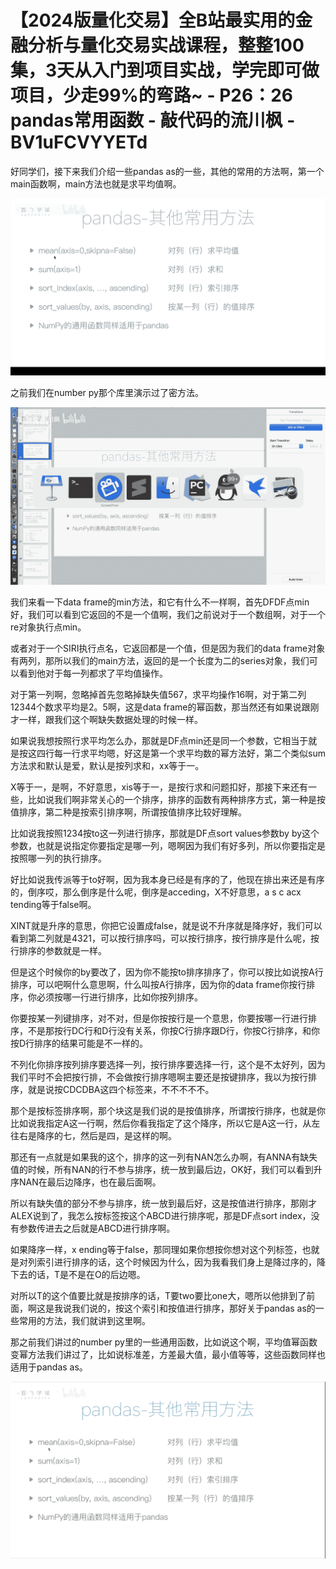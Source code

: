 # 【2024版量化交易】全B站最实用的金融分析与量化交易实战课程，整整100集，3天从入门到项目实战，学完即可做项目，少走99%的弯路~ - P26：26 pandas常用函数 - 敲代码的流川枫 - BV1uFCVYYETd

好同学们，接下来我们介绍一些pandas as的一些，其他的常用的方法啊，第一个main函数啊，main方法也就是求平均值啊。



![](img/33b3b58cb128e1f5ca88bde08a19ed26_1.png)

之前我们在number py那个库里演示过了密方法。

![](img/33b3b58cb128e1f5ca88bde08a19ed26_3.png)

我们来看一下data frame的min方法，和它有什么不一样啊，首先DFDF点min好，我们可以看到它返回的不是一个值啊，我们之前说对于一个数组啊，对于一个re对象执行点min。

或者对于一个SIRI执行点名，它返回都是一个值，但是因为我们的data frame对象有两列，那所以我们的main方法，返回的是一个长度为二的series对象，我们可以看到他对于每一列都求了平均值操作。

对于第一列啊，忽略掉首先忽略掉缺失值567，求平均操作16啊，对于第二列12344个数求平均是2。5啊，这是data frame的幂函数，那当然还有如果说跟刚才一样，跟我们这个啊缺失数据处理的时候一样。

如果说我想按照行求平均怎么办，那就是DF点min还是同一个参数，它相当于就是按这四行每一行求平均嗯，好这是第一个求平均数的幂方法好，第二个类似sum方法求和默认是爱，默认是按列求和，xx等于一。

X等于一，是啊，不好意思，xis等于一，是按行求和问题扣好，那接下来还有一些，比如说我们啊非常关心的一个排序，排序的函数有两种排序方式，第一种是按值排序，第二种是按索引排序啊，所谓按值排序比较好理解。

比如说我按照1234按to这一列进行排序，那就是DF点sort values参数by by这个参数，也就是说指定你要指定是哪一列，嗯啊因为我们有好多列，所以你要指定是按照哪一列的执行排序。

好比如说我传派等于to好啊，因为我本身已经是有序的了，他现在排出来还是有序的，倒序哎，那么倒序是什么呢，倒序是acceding，X不好意思，a s c acx tending等于false啊。

XINT就是升序的意思，你把它设置成false，就是说不升序就是降序好，我们可以看到第二列就是4321，可以按行排序吗，可以按行排序，按行排序是什么呢，按行排序的参数就是一样。

但是这个时候你的by要改了，因为你不能按to排序排序了，你可以按比如说按A行排序，可以吧啊什么意思啊，什么叫按A行排序，因为你的data frame你按行排序，你必须按哪一行进行排序，比如你按列排序。

你要按某一列键排序，对不对，但是你按按行是一个意思，你要按哪一行进行排序，不是那按行DC行和D行没有关系，你按C行排序跟D行，你按C行排序，和你按D行排序的结果可能是不一样的。

不列化你排序按列排序要选择一列，按行排序要选择一行，这个是不太好列，因为我们平时不会把按行排，不会做按行排序嗯啊主要还是按键排序，我以为按行排序，就是说按CDCDBA这四个标签来，不不不不不。

那个是按标签排序啊，那个块这是我们说的是按值排序，所谓按行排序，也就是你比如说我指定A这一行啊，然后你看我指定了这个降序，所以它是A这一行，从左往右是降序的七，然后是四，是这样的啊。

那还有一点就是如果我的这个，排序的这一列有NAN怎么办啊，有ANNA有缺失值的时候，所有NAN的行不参与排序，统一放到最后边，OK好，我们可以看到升序NAN在最后边降序，也在最后面啊。

所以有缺失值的部分不参与排序，统一放到最后好，这是按值进行排序，那刚才ALEX说到了，我怎么按标签按这个ABCD进行排序呢，那是DF点sort index，没有参数传进去之后就是ABCD进行排序啊。

如果降序一样，x ending等于false，那同理如果你想按你想对这个列标签，也就是对列索引进行排序的话，这个时候因为什么，因为我看我们身上是降过序的，降下去的话，T是不是在O的后边嗯。

对所以T的这个值要比就是按排序的话，T要two要比one大，嗯所以他排到了前面，啊这是我说我们说的，按这个索引和按值进行排序，那好关于pandas as的一些常用的方法，我们就讲到这里啊。

那之前我们讲过的number py里的一些通用函数，比如说这个啊，平均值幂函数变幂方法我们讲过了，比如说标准差，方差最大值，最小值等等，这些函数同样也适用于pandas as。



![](img/33b3b58cb128e1f5ca88bde08a19ed26_5.png)